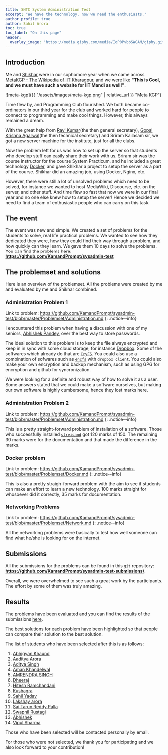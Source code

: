 ```yaml
---
title: SNTC System Administration Test
excerpt: "We have the technology, now we need the enthusiasts."
author_profile: true
author: Sahil Arora
toc: true
toc_label: "On this page"
header:
  overlay_image: "https://media.giphy.com/media/IoP0PvbbSWGAM/giphy.gif"
---
```


## Introduction

Me and [Shikhar](https://www.facebook.com/shikhar.in) were in our sophomore year when we came across [MetaKGP - The Wikipedia of IIT Kharagpur](https://wiki.metakgp.org/), and we were like **"This is Cool, and we must have such a website for IIT Mandi as well!"**.

![meta-kgp]({{ "/assets/images/meta-kgp.png" | relative_url }} "Meta KGP")

Time flew by, and Programming Club flourished. We both became co-ordinators in our third year for the club and worked hard for people to connect to programming and make cool things. However, this always remained a dream.

With the great help from [Ravi Kumar](https://www.facebook.com/ravisarraf333)(the then general secretary), [Gopal Krishna Agarwal](https://www.facebook.com/gopalkriagg)(the then technical secretary) and Sriram Kailasam sir, we got a new server machine for the institute, just for all the clubs.

Now the problem left for us was how to set up the server so that students who develop stuff can easily share their work with us. Sriram sir was the course instructor for the course System Practicum, and he included a great technology [Docker](https://www.docker.com/), and gave Shikhar a project to setup the server as a part of the course. Shikhar did an amazing job, using Docker, Nginx, etc.

However, there were still a lot of unsolved problems which need to be solved, for instance we wanted to host MediaWiki, Discourse, etc. on the server, and other stuff. And time flew so fast that now we were in our final year and no one else knew how to setup the server! Hence we decided we need to find a team of enthusiastic people who can carry on this task.

## The event

The event was new and simple. We created a set of problems for the students to solve, real life practical problems. We wanted to see how they dedicated they were, how they could find their way through a problem, and how quickly can they learn. We gave them 10 days to solve the problems. You can find the problems here: **<https://github.com/KamandPrompt/sysadmin-test>**

## The problemset and solutions

Here is an overview of the problemset. All the problems were created by me and evaluated by me and Shikhar combined.

### Administration Problem 1

Link to problem: <https://github.com/KamandPrompt/sysadmin-test/blob/master/Problemset/Administration.md>
{: .notice--info}

I encountered this problem when having a discussion with one of my seniors, [Abhishek Pandey](https://www.linkedin.com/in/abhishek-pandey-6b260780/), over the best way to store passwords.

The ideal solution to this problem is to keep the file always encrypted and keep in in sync with some cloud storage, for instance [Dropbox](https://www.dropbox.com). Some of the softwares which already do that are [`CryFS`](https://www.cryfs.org). You could also use a combination of sofwares such as [`encfs`](https://github.com/vgough/encfs) with `dropbox client`. You could also make your own encryption and backup mechanism, such as using GPG for encryption and github for syncronization.

We were looking for a definite and robust way of how to solve it as a user. Some answers stated that we could make a software ourselves, but making our own software is highly cumbersome, hence they lost marks here.

### Administration Problem 2

Link to problem: <https://github.com/KamandPrompt/sysadmin-test/blob/master/Problemset/Administration.md>
{: .notice--info}

This is a pretty straight-forward problem of installation of a software. Those who successfully installed [`streisand`](https://github.com/StreisandEffect/streisand) got 120 marks of 150. The remaining 30 marks were for the documentation and that made the difference in the marks.

### Docker problem

Link to problem: <https://github.com/KamandPrompt/sysadmin-test/blob/master/Problemset/Docker.md>
{: .notice--info}

This is also a pretty straigh-forward problem with the aim to see if students can make an effort to learn a new technology. 100 marks straight for whosoever did it correctly, 35 marks for documentation.

### Networking Problems

Link to problem: <https://github.com/KamandPrompt/sysadmin-test/blob/master/Problemset/Network.md>
{: .notice--info}

All the networking problems were basically to test how well someone can find what he/she is looking for on the internet.

## Submissions

All the submissions for the problems can be found in this `git` repository: **<https://github.com/KamandPrompt/sysadmin-test-submissions/>**.

Overall, we were overwhelmed to see such a great work by the participants. The effort by some of them was truly amazing.

## Results

The problems have been evaluated and you can find the results of the submissions [here](https://docs.google.com/spreadsheets/d/1RQs8HhOSryiueWW_uz1PBUPafeLiTYaVrWN9YYOmaV4/edit?usp=sharing).

The best solutions for each problem have been highlighted so that people can compare their solution to the best solution.

The list of students who have been selected after this is as follows:

1. [Abhigyan Khaund](mailto:b16082@students.iitmandi.ac.in)
2. [Aaditya Arora](mailto:B17071@students.iitmandi.ac.in)
3. [Aditya Singh](mailto:b16085@students.iitmandi.ac.in)
4. [Aman Khandelwal](mailto:amankh1999@gmail.com)
5. [AMRENDRA SINGH](mailto:b16010@students.iitmandi.ac.in)
6. [Dheeraj](mailto:b17041@students.iitmandi.ac.in)
7. [Hitesh Ramchandani](mailto:hitr9831@gmail.com)
8. [Kushagra](mailto:kushagra.s.888@gmail.com)
9. [Sahil Yadav](mailto:sahil_yadav@students.iitmandi.ac.in)
10. [Lakshay arora](mailto:b16060@students.iitmandi.ac.in)
11. [Sai Tarun Reddy Palla](mailto:saitarunreddypalla@gmail.com)
12. [Swapnil Rustagi](mailto:b17104@students.iitmandi.ac.in)
13. [Abhishek](mailto:abhishekbhardwaj540@gmail.com)
14. [Vipul Sharma](mailto:vsvipul555@gmail.com)

Those who have been selected will be contacted personally by email.

For those who were not selected, we thank you for participating and we also look forward to your contribution!